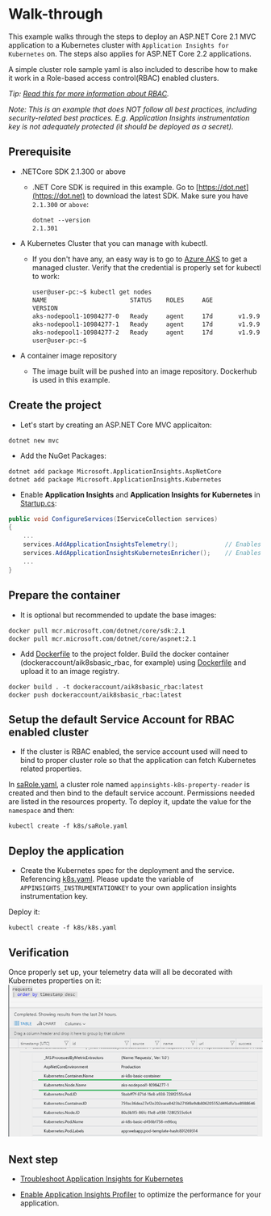 # Walk-through

This example walks through the steps to deploy an ASP.NET Core 2.1 MVC application to a Kubernetes cluster with `Application Insights for Kubernetes` on. The steps also applies for ASP.NET Core 2.2 applications.

A simple cluster role sample yaml is also included to describe how to make it work in a Role-based access control(RBAC) enabled clusters.

_Tip: [Read this for more information about RBAC](https://kubernetes.io/docs/reference/access-authn-authz/rbac/)._

_Note: This is an example that does NOT follow all best practices, including security-related best practices. E.g. Application Insights instrumentation key is not adequately protected (it should be deployed as a secret)._

## Prerequisite

* .NETCore SDK 2.1.300 or above

  * .NET Core SDK is required in this example. Go to [https://dot.net](https://dot.net) to download the latest SDK. Make sure you have `2.1.300` or `above`:

    ```shell
    dotnet --version
    2.1.301
    ```

* A Kubernetes Cluster that you can manage with kubectl.
  * If you don't have any, an easy way is to go to [Azure AKS](https://docs.microsoft.com/en-us/azure/aks/) to get a managed cluster. Verify that the credential is properly set for kubectl to work:

    ```shell
    user@user-pc:~$ kubectl get nodes
    NAME                       STATUS    ROLES     AGE       VERSION
    aks-nodepool1-10984277-0   Ready     agent     17d       v1.9.9
    aks-nodepool1-10984277-1   Ready     agent     17d       v1.9.9
    aks-nodepool1-10984277-2   Ready     agent     17d       v1.9.9
    user@user-pc:~$
    ```

* A container image repository
  * The image built will be pushed into an image repository. Dockerhub is used in this example.

## Create the project

* Let's start by creating an ASP.NET Core MVC applicaiton:

```shell
dotnet new mvc
```

* Add the NuGet Packages:

```shell
dotnet add package Microsoft.ApplicationInsights.AspNetCore
dotnet add package Microsoft.ApplicationInsights.Kubernetes
```

* Enable **Application Insights** and **Application Insights for Kubernetes** in [Startup.cs](app/Startup.cs):

```csharp
public void ConfigureServices(IServiceCollection services)
{
    ...
    services.AddApplicationInsightsTelemetry();             // Enables Application Insights
    services.AddApplicationInsightsKubernetesEnricher();    // Enables Application Insights for Kubernetes.
    ...
}
```

## Prepare the container

* It is optional but recommended to update the base images:

```shell
docker pull mcr.microsoft.com/dotnet/core/sdk:2.1
docker pull mcr.microsoft.com/dotnet/core/aspnet:2.1
```

* Add [Dockerfile](app/Dockerfile) to the project folder. Build the docker container (dockeraccount/aik8sbasic_rbac, for example) using [Dockerfile](app/Dockerfile) and upload it to an image registry.

```shell
docker build . -t dockeraccount/aik8sbasic_rbac:latest
docker push dockeraccount/aik8sbasic_rbac:latest
```

## Setup the default Service Account for RBAC enabled cluster

* If the cluster is RBAC enabled, the service account used will need to bind to proper cluster role so that the application can fetch Kubernetes related properties.

In [saRole.yaml](k8s/saRole.yaml), a cluster role named `appinsights-k8s-property-reader` is created and then bind to the default service account. Permissions needed are listed in the resources property. To deploy it, update the value for the `namespace` and then:

```shell
kubectl create -f k8s/saRole.yaml
```

## Deploy the application

* Create the Kubernetes spec for the deployment and the service. Referencing [k8s.yaml](k8s/k8s.yaml). Please update the variable of `APPINSIGHTS_INSTRUMENTATIONKEY` to your own application insights instrumentation key.

Deploy it:

```shell
kubectl create -f k8s/k8s.yaml
```

## Verification

Once properly set up, your telemetry data will all be decorated with Kubernetes properties on it:
![Result](media/Result.png)

## Next step

* [Troubleshoot Application Insights for Kubernetes](https://github.com/Microsoft/ApplicationInsights-Kubernetes/wiki/%5BAdvanced%5D-How-to-enable-self-diagnostics-for-ApplicationInsights.Kubernetes)

* [Enable Application Insights Profiler](https://github.com/Microsoft/ApplicationInsights-Profiler-AspNetCore) to optimize the performance for your application.
